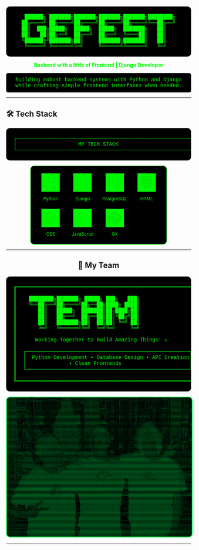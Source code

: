 <div align="center">

<!-- ASCII Art Header -->
<pre style="color: #00ff00; background-color: #000000; padding: 20px; border-radius: 10px; font-family: 'Courier New', monospace;">
 ██████╗ ███████╗███████╗███████╗███████╗████████╗
██╔════╝ ██╔════╝██╔════╝██╔════╝██╔════╝╚══██╔══╝
██║  ███╗█████╗  █████╗  █████╗  ███████╗   ██║   
██║   ██║██╔══╝  ██╔══╝  ██╔══╝  ╚════██║   ██║   
╚██████╔╝███████╗██║     ███████╗███████║   ██║   
 ╚═════╝ ╚══════╝╚═╝     ╚══════╝╚══════╝   ╚═╝   
</pre>

<p style="color: #00ff00; font-weight: bold;">Backend with a little of Frontend | Django Developer</p>

<pre style="color: #00ff00; background-color: #000000; padding: 10px; border-radius: 5px; font-family: 'Courier New', monospace;">
Building robust backend systems with Python and Django
while crafting simple frontend interfaces when needed.
</pre>

</div>

---

## 🛠️ Tech Stack

<div align="center">

<!-- ASCII Art Tech Frame -->
<pre style="color: #00ff00; background-color: #000000; padding: 20px; border-radius: 10px; font-family: 'Courier New', monospace;">
┌─────────────────────────────────────────────────────────────┐
│                    MY TECH STACK                           │
└─────────────────────────────────────────────────────────────┘
</pre>

<!-- Icons in a proper grid -->
<div style="display: inline-block; background: #000000; padding: 20px; border-radius: 10px; border: 1px solid #00ff00;">
  <div style="display: grid; grid-template-columns: repeat(4, 1fr); gap: 20px; justify-items: center;">
    <div style="text-align: center;">
      <img src="img/python_40x40.png" alt="Python" width="50" height="50" style="filter: invert(48%) sepia(79%) saturate(2476%) hue-rotate(86deg) brightness(118%) contrast(119%);">
      <div style="color: #00ff00; font-size: 12px; margin-top: 8px;">Python</div>
    </div>
    <div style="text-align: center;">
      <img src="img/django_40x40.png" alt="Django" width="50" height="50" style="filter: invert(48%) sepia(79%) saturate(2476%) hue-rotate(86deg) brightness(118%) contrast(119%);">
      <div style="color: #00ff00; font-size: 12px; margin-top: 8px;">Django</div>
    </div>
    <div style="text-align: center;">
      <img src="img/postgresql_40x40.png" alt="PostgreSQL" width="50" height="50" style="filter: invert(48%) sepia(79%) saturate(2476%) hue-rotate(86deg) brightness(118%) contrast(119%);">
      <div style="color: #00ff00; font-size: 12px; margin-top: 8px;">PostgreSQL</div>
    </div>
    <div style="text-align: center;">
      <img src="img/html_40x40.png" alt="HTML" width="50" height="50" style="filter: invert(48%) sepia(79%) saturate(2476%) hue-rotate(86deg) brightness(118%) contrast(119%);">
      <div style="color: #00ff00; font-size: 12px; margin-top: 8px;">HTML</div>
    </div>
    <div style="text-align: center;">
      <img src="img/css_40x40.png" alt="CSS" width="50" height="50" style="filter: invert(48%) sepia(79%) saturate(2476%) hue-rotate(86deg) brightness(118%) contrast(119%);">
      <div style="color: #00ff00; font-size: 12px; margin-top: 8px;">CSS</div>
    </div>
    <div style="text-align: center;">
      <img src="img/js_40x40.png" alt="JavaScript" width="50" height="50" style="filter: invert(48%) sepia(79%) saturate(2476%) hue-rotate(86deg) brightness(118%) contrast(119%);">
      <div style="color: #00ff00; font-size: 12px; margin-top: 8px;">JavaScript</div>
    </div>
    <div style="text-align: center;">
      <img src="img/git_40x40.png" alt="Git" width="50" height="50" style="filter: invert(48%) sepia(79%) saturate(2476%) hue-rotate(86deg) brightness(118%) contrast(119%);">
      <div style="color: #00ff00; font-size: 12px; margin-top: 8px;">Git</div>
    </div>
  </div>
</div>



---

## 👥 My Team

<div align="center">

<!-- ASCII Art Team Section -->
<pre style="color: #00ff00; background-color: #000000; padding: 20px; border-radius: 10px; font-family: 'Courier New', monospace;">
╔═════════════════════════════════════════════════════════════╗
║                                                             ║
║    ████████╗███████╗ █████╗ ███╗   ███╗                     ║
║    ╚══██╔══╝██╔════╝██╔══██╗████╗ ████║                     ║
║       ██║   █████╗  ███████║██╔████╔██║                     ║
║       ██║   ██╔══╝  ██╔══██║██║╚██╔╝██║                     ║
║       ██║   ███████╗██║  ██║██║ ╚═╝ ██║                     ║
║       ╚═╝   ╚══════╝╚═╝  ╚═╝╚═╝     ╚═╝                     ║
║                                                             ║
║      Working Together to Build Amazing Things! 🚀           ║
║                                                             ║
║  ┌─────────────────────────────────────────────────────┐    ║
║  │  Python Development • Database Design • API Creation│    ║
║  │              • Clean Frontends                      │    ║
║  └─────────────────────────────────────────────────────┘    ║
║                                                             ║
╚═════════════════════════════════════════════════════════════╝
</pre>

<!-- Team photo with green filter -->
<img src="img/team.png" alt="Team" style="border: 2px solid #00ff00; border-radius: 10px; max-width: 100%; filter: sepia(100%) hue-rotate(90deg) saturate(500%);">

</div>

---